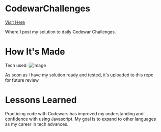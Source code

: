 # CodewarChallenges
<a target="_blank" href="https://www.codewars.com/users/LeeGee64" >Visit Here</a> 

Where I post my solution to daily Codewar Challenges.

# How It's Made
Tech used: ![image](https://user-images.githubusercontent.com/102333064/168311947-6d1368ee-4d49-432b-9026-7ad6a05fe4ce.png)

As soon as I have my solution ready and tested, it's uploaded to this repo for future review

# Lessons Learned
Practicing code with Codewars has improved my understanding and confidence with using Javascript. My goal is to expand to other languages as my career in tech advances. 
